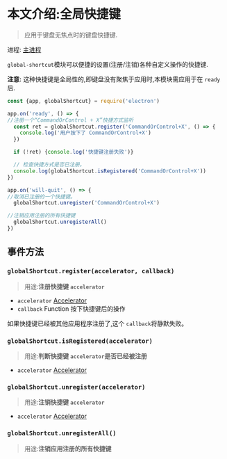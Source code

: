 # 本文介绍:全局快捷键
> 应用于键盘无焦点时的键盘快捷键.

进程: [主进程](../glossary.md#主进程)    

 `global-shortcut`模块可以便捷的设置(注册/注销)各种自定义操作的快捷键. 
 
 **注意:** 这种快捷键是全局性的,即键盘没有聚焦于应用时,本模块需应用于在 `ready`后.
 
```JavaScript
const {app, globalShortcut} = require('electron')

app.on('ready', () => {
//注册一个“CommandOrControl + X”快捷方式监听
  const ret = globalShortcut.register('CommandOrControl+X', () => {
    console.log('用户按下了 CommandOrControl+X')
  })

  if (!ret) {console.log('快捷键注册失败')}

  // 检查快捷方式是否已注册。
  console.log(globalShortcut.isRegistered('CommandOrControl+X'))
})

app.on('will-quit', () => {
//取消已注册的一个快捷键。
  globalShortcut.unregister('CommandOrControl+X')

//注销应用注册的所有快捷键
  globalShortcut.unregisterAll()
})
```

## 事件方法

### `globalShortcut.register(accelerator, callback)`
> 用途:**注册快捷键 `accelerator`**

* `accelerator` [Accelerator](accelerator.md)
* `callback` Function 按下快捷键后的操作

如果快捷键已经被其他应用程序注册了,这个 `callback`将静默失败。

### `globalShortcut.isRegistered(accelerator)`
> 用途:**判断快捷键 `accelerator`是否已经被注册**

* `accelerator` [Accelerator](accelerator.md)

### `globalShortcut.unregister(accelerator)`
> 用途:**注销快捷键 `accelerator`**

* `accelerator` [Accelerator](accelerator.md)

### `globalShortcut.unregisterAll()`
> 用途:**注销应用注册的所有快捷键**